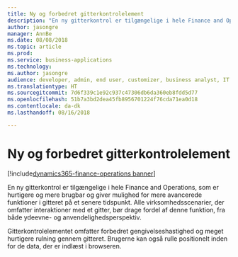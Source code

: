 ```yaml
---
title: Ny og forbedret gitterkontrolelement
description: "En ny gitterkontrol er tilgængelige i hele Finance and Operations, som er hurtigere og mere brugbar og giver mulighed for mere avancerede funktioner i gitteret på et senere tidspunkt."
author: jasongre
manager: AnnBe
ms.date: 08/08/2018
ms.topic: article
ms.prod: 
ms.service: business-applications
ms.technology: 
ms.author: jasongre
audience: developer, admin, end user, customizer, business analyst, IT pro
ms.translationtype: HT
ms.sourcegitcommit: 7d6f339c1e92c937c47306db6da360eb8fdd5d77
ms.openlocfilehash: 51b7a3bd2dea45fb8956701224f76cda71ea0d18
ms.contentlocale: da-dk
ms.lasthandoff: 08/16/2018

---
```


# <a name="new-and-improved-grid-control"></a>Ny og forbedret gitterkontrolelement

[!include[dynamics365-finance-operations banner](../includes/dynamics365-finance-operations.md)]

En ny gitterkontrol er tilgængelige i hele Finance and Operations, som er hurtigere og mere brugbar og giver mulighed for mere avancerede funktioner i gitteret på et senere tidspunkt. Alle virksomhedsscenarier, der omfatter interaktioner med et gitter, bør drage fordel af denne funktion, fra både ydeevne- og anvendelighedsperspektiv.

Gitterkontrolelementet omfatter forbedret gengivelseshastighed og meget hurtigere rulning gennem gitteret. Brugerne kan også rulle positionelt inden for de data, der er indlæst i browseren.  

